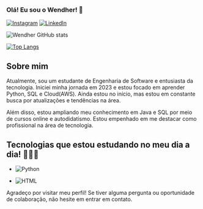 ### Olá! Eu sou o Wendher! 👋

[![Instagram](https://img.shields.io/badge/Instagram-E4405F?style=for-the-badge&logo=instagram&logoColor=white)](https://www.instagram.com/wendhergs/)
[![LinkedIn](https://img.shields.io/badge/LinkedIn-0077B5?style=for-the-badge&logo=linkedin&logoColor=white)](https://www.linkedin.com/in/wendher-santos/)

![Wendher GitHub stats](https://github-readme-stats.vercel.app/api?username=wendherSantos&show_icons=true&theme=dracula)

[![Top Langs](https://github-readme-stats.vercel.app/api/top-langs/?username=wendherSantos)](https://github.com/wendherSantos/github-readme-stats)

## Sobre mim
Atualmente, sou um estudante de Engenharia de Software e entusiasta da tecnologia. Iniciei minha jornada em 2023 e estou focado em aprender Python, SQL e Cloud(AWS). Ainda estou no início, mas estou em constante busca por atualizações e tendências na área. 

Além disso, estou ampliando meu conhecimento em Java e SQL por meio de cursos online e autodidatismo. Estou empenhado em me destacar como profissional na área de tecnologia.

## Tecnologias que estou estudando no meu dia a dia! 👨🏾‍💻

- ![Python](https://img.shields.io/badge/Python-14354C?style=for-the-badge&logo=python&logoColor=white)
  <!-- Python: Linguagem de programação versátil e poderosa -->

- ![HTML](https://img.shields.io/badge/HTML-239120?style=for-the-badge&logo=html5&logoColor=white)
  <!-- HTML: Linguagem de marcação para desenvolvimento web -->

Agradeço por visitar meu perfil! Se tiver alguma pergunta ou oportunidade de colaboração, não hesite em entrar em contato.
